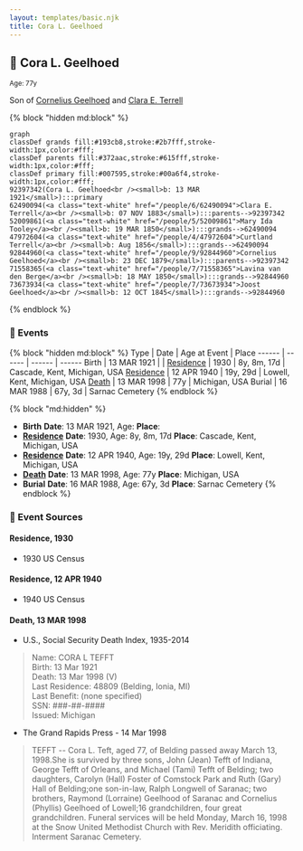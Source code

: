 ```yaml
---
layout: templates/basic.njk
title: Cora L. Geelhoed
---
```

## 🔵 Cora L. Geelhoed
<small>Age: 77y</small>

Son of [Cornelius Geelhoed](/people/9/92844960) and [Clara E. Terrell](/people/6/62490094)

{% block "hidden md:block" %}
```mermaid
graph
classDef grands fill:#193cb8,stroke:#2b7fff,stroke-width:1px,color:#fff;
classDef parents fill:#372aac,stroke:#615fff,stroke-width:1px,color:#fff;
classDef primary fill:#007595,stroke:#00a6f4,stroke-width:1px,color:#fff;
92397342(Cora L. Geelhoed<br /><small>b: 13 MAR 1921</small>):::primary
62490094(<a class="text-white" href="/people/6/62490094">Clara E. Terrell</a><br /><small>b: 07 NOV 1883</small>):::parents-->92397342
52009861(<a class="text-white" href="/people/5/52009861">Mary Ida Tooley</a><br /><small>b: 19 MAR 1850</small>):::grands-->62490094
47972604(<a class="text-white" href="/people/4/47972604">Curtland Terrell</a><br /><small>b: Aug 1856</small>):::grands-->62490094
92844960(<a class="text-white" href="/people/9/92844960">Cornelius Geelhoed</a><br /><small>b: 23 DEC 1879</small>):::parents-->92397342
71558365(<a class="text-white" href="/people/7/71558365">Lavina van den Berge</a><br /><small>b: 18 MAY 1850</small>):::grands-->92844960
73673934(<a class="text-white" href="/people/7/73673934">Joost Geelhoed</a><br /><small>b: 12 OCT 1845</small>):::grands-->92844960
```
{% endblock %}

### 📆 Events

{% block "hidden md:block" %}
Type | Date | Age at Event | Place
------ | ------ | ------ | ------
Birth | 13 MAR 1921 |  |
[Residence](#event-event-0) | 1930 | 8y, 8m, 17d | Cascade, Kent, Michigan, USA
[Residence](#event-event-1) | 12 APR 1940 | 19y, 29d | Lowell, Kent, Michigan, USA
[Death](#event-event-5) | 13 MAR 1998 | 77y | Michigan, USA
Burial | 16 MAR 1988 | 67y, 3d | Sarnac Cemetery
{% endblock %}

{% block "md:hidden" %}
- **Birth**
**Date**: 13 MAR 1921, Age:
**Place**:
- **[Residence](#event-event-0)**
**Date**: 1930, Age: 8y, 8m, 17d
**Place**: Cascade, Kent, Michigan, USA
- **[Residence](#event-event-1)**
**Date**: 12 APR 1940, Age: 19y, 29d
**Place**: Lowell, Kent, Michigan, USA
- **[Death](#event-event-5)**
**Date**: 13 MAR 1998, Age: 77y
**Place**: Michigan, USA
- **Burial**
**Date**: 16 MAR 1988, Age: 67y, 3d
**Place**: Sarnac Cemetery
{% endblock %}

### 📰 Event Sources

#### <a id="event-event-0"></a> Residence, 1930
* 1930 US Census

#### <a id="event-event-1"></a> Residence, 12 APR 1940
* 1940 US Census

#### <a id="event-event-5"></a> Death, 13 MAR 1998
* U.S., Social Security Death Index, 1935-2014
>   
  > Name: CORA L TEFFT  
  > Birth: 13 Mar 1921  
  > Death: 13 Mar 1998 (V)  
  > Last Residence: 48809 (Belding, Ionia, MI)  
  > Last Benefit: (none specified)  
  > SSN: ###-##-####  
  > Issued: Michigan
* The Grand Rapids Press  - 14 Mar 1998
>   
  > TEFFT -- Cora L. Teft, aged 77, of Belding passed away March 13, 1998.She is survived by three sons, John (Jean) Tefft of Indiana, George Tefft of Orleans, and Michael (Tami) Tefft of Belding; two daughters, Carolyn (Hall) Foster of Comstock Park and Ruth (Gary) Hall of Belding;one son-in-law, Ralph Longwell of Saranac; two brothers, Raymond (Lorraine) Geelhood of Saranac and Cornelius (Phyllis) Geelhoed of Lowell;16 grandchildren, four great grandchildren. Funeral services will be held Monday, March 16, 1998 at the Snow United Methodist Church with Rev. Meridith officiating. Interment Saranac Cemetery.
